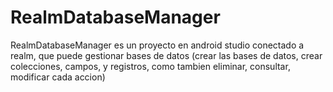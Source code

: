 # RealmDatabaseManager
RealmDatabaseManager es un proyecto en android studio conectado a realm, que puede gestionar bases de datos (crear las bases de datos, crear colecciones, campos, y registros, como tambien eliminar, consultar, modificar cada accion)
